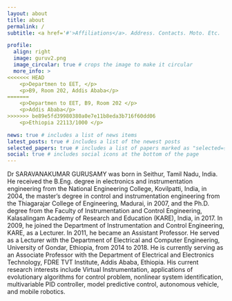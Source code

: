 ```yaml
---
layout: about
title: about
permalink: /
subtitle: <a href='#'>Affiliations</a>. Address. Contacts. Moto. Etc.

profile:
  align: right
  image: guruv2.png
  image_circular: true # crops the image to make it circular
  more_info: >
<<<<<<< HEAD
    <p>Departmen to EET, </p>
    <p>B9, Room 202, Addis Ababa</p>
=======
    <p>Departmen to EET, B9, Room 202 </p>
    <p>Addis Ababa</p>
>>>>>>> be89e5fd39980380a0e7e11b8eda3b716f60dd06
    <p>Ethiopia 22113/1000 </p>

news: true # includes a list of news items
latest_posts: true # includes a list of the newest posts
selected_papers: true # includes a list of papers marked as "selected={true}"
social: true # includes social icons at the bottom of the page
---
```

Dr SARAVANAKUMAR GURUSAMY was born in Seithur, Tamil Nadu, India. He received the B.Eng. degree in electronics and instrumentation engineering from the National Engineering College, Kovilpatti, India, in 2004, the master’s degree in control and instrumentation engineering from the Thiagarajar College of Engineering, Madurai, in 2007, and the Ph.D. degree from the Faculty of Instrumentation and Control Engineering, Kalasalingam Academy of Research and Education (KARE), India, in 2017. In 2009, he joined the Department of Instrumentation and Control Engineering, KARE, as a Lecturer. In 2011, he became an Assistant Professor. He served as a Lecturer with the Department of Electrical and Computer Engineering, University of Gondar, Ethiopia, from 2014 to 2018. He is currently serving as an Associate Professor with the Department of Electrical and Electronics Technology, FDRE TVT Institute, Addis Ababa, Ethiopia. His current research interests include Virtual Instrumentation, applications of evolutionary algorithms for control problem, nonlinear system identification, multivariable PID controller, model predictive control, autonomous vehicle, and mobile robotics. 
